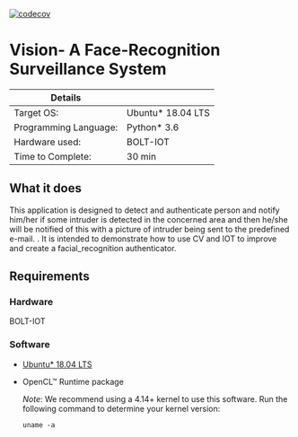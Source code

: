 [![codecov](https://codecov.io/gl/xtressials:xtressvue/vision/branch/\x6d6173746572/graph/badge.svg?token=3P9ME7U4S2)](https://codecov.io/gl/xtressials:xtressvue/vision)

# Vision- A Face-Recognition Surveillance System

| Details               |                    |
|-----------------------|---------------     |
| Target OS:            |  Ubuntu\* 18.04 LTS|
| Programming Language: |  Python* 3.6       |
| Hardware used:        |  BOLT-IOT          |
| Time to Complete:     |  30 min            |

## What it does
This application is designed to detect and authenticate person and notify him/her if some intruder is detected in the concerned area and then he/she will be notified of this with a picture of intruder being sent to the predefined e-mail. . It is intended to demonstrate how to use CV and IOT to improve and create a facial_recognition authenticator.

## Requirements

### Hardware

BOLT-IOT

 
### Software

* [Ubuntu\* 18.04 LTS](http://releases.ubuntu.com/18.04/)

* OpenCL™ Runtime package

  *Note*: We recommend using a 4.14+ kernel to use this software. Run the following command to determine your kernel version:
 
      uname -a
